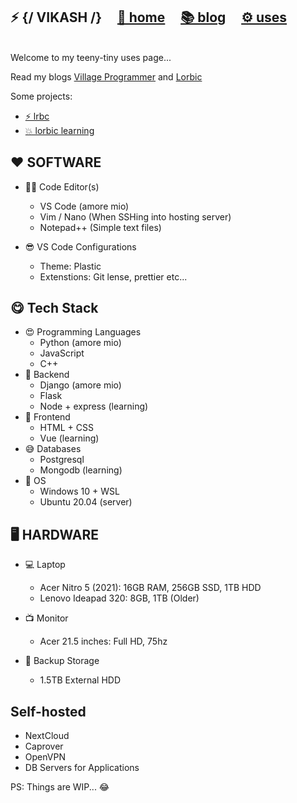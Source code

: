 ## ⚡ {/ VIKASH /}  &nbsp; &nbsp; [🏡 home](https://vkash.lorbic.com)  &nbsp; &nbsp; [📚 blog](https://www.lorbic.com) &nbsp; &nbsp; [⚙ uses](/uses)  

<br>
Welcome to my teeny-tiny uses page...   

Read my blogs [Village Programmer](https://villageprogrammer.blogspot.com) and [Lorbic](https://www.lorbic.com) 

Some projects:  
  -  [⚡ lrbc](https://lrbc.ml/)
  -  [💥 lorbic learning](https://lorbic.ml/)
  

## ❤ SOFTWARE  
- 👨‍💻 Code Editor(s)
  - VS Code (amore mio)
  - Vim / Nano (When SSHing into hosting server)
  - Notepad++ (Simple text files)

- 😎 VS Code Configurations
  - Theme: Plastic
  - Extenstions: Git lense, prettier etc... 

## 😋 Tech Stack  
- 😍 Programming Languages
  - Python (amore mio)
  - JavaScript
  - C++
- 🤗 Backend
  - Django (amore mio)
  - Flask
  - Node + express (learning)
- 🤩 Frontend
  - HTML + CSS
  - Vue (learning)  
- 😅 Databases
  - Postgresql
  - Mongodb (learning)
- 🤣 OS
  - Windows 10 + WSL
  - Ubuntu 20.04 (server)

## 🖥 HARDWARE  
- 💻 Laptop 
  - Acer Nitro 5 (2021): 16GB RAM, 256GB SSD, 1TB HDD
  - Lenovo Ideapad 320: 8GB, 1TB (Older)

- 📺 Monitor
  - Acer 21.5 inches: Full HD, 75hz

- 💾 Backup Storage
  - 1.5TB External HDD

## Self-hosted
- NextCloud
- Caprover
- OpenVPN
- DB Servers for Applications


PS: Things are WIP... 😂

